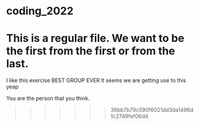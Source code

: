 
# coding_2022
This is a regular file.
We want to be the first from the first or from the last.
=======
I like this exercise BEST GROUP EVER
It seems we are getting use to this 
 yeap

You are the person that you think.
>>>>>>> 36bb7b79c590f6021dd3da1496d1c2749fef06dd
